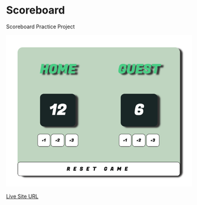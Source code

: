 # Scoreboard

Scoreboard Practice Project

![](./screenshot.png)

[Live Site URL](https://teal-babka-84e7f2.netlify.app/)
